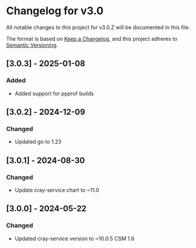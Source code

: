 # Changelog for v3.0

All notable changes to this project for v3.0.Z will be documented in this file.

The format is based on [Keep a Changelog](https://keepachangelog.com/en/1.0.0/),
and this project adheres to [Semantic Versioning](https://semver.org/spec/v2.0.0.html).

## [3.0.3] - 2025-01-08

### Added

- Added support for ppprof builds

## [3.0.2] - 2024-12-09

### Changed

- Updated go to 1.23

## [3.0.1] - 2024-08-30

### Changed

- Update cray-service chart to ~11.0

## [3.0.0] - 2024-05-22

### Changed

- Updated cray-service version to ~10.0.5 CSM 1.6
